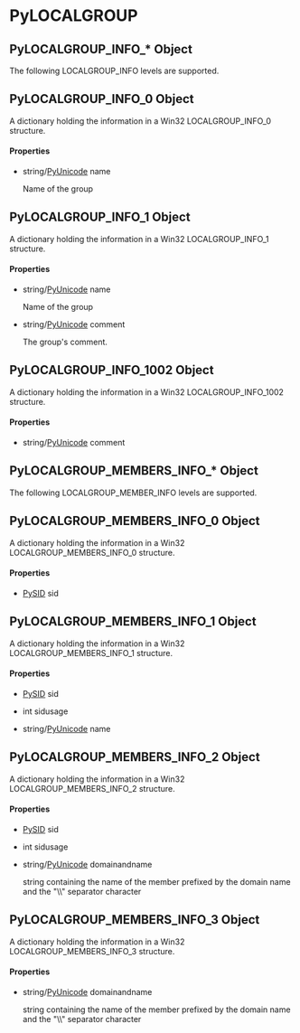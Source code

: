 # PyLOCALGROUP


## PyLOCALGROUP\_INFO\_\* Object

The following LOCALGROUP\_INFO levels are supported\.




## PyLOCALGROUP\_INFO\_0 Object

A dictionary holding the information in a Win32 LOCALGROUP\_INFO\_0 structure\.

#### Properties

  - string/[PyUnicode](PyUnicode.md) name

    Name of the group


## PyLOCALGROUP\_INFO\_1 Object

A dictionary holding the information in a Win32 LOCALGROUP\_INFO\_1 structure\.

#### Properties

  - string/[PyUnicode](PyUnicode.md) name

    Name of the group

  - string/[PyUnicode](PyUnicode.md) comment

    The group's comment\.


## PyLOCALGROUP\_INFO\_1002 Object

A dictionary holding the information in a Win32 LOCALGROUP\_INFO\_1002 structure\.

#### Properties

  - string/[PyUnicode](PyUnicode.md) comment

    


## PyLOCALGROUP\_MEMBERS\_INFO\_\* Object

The following LOCALGROUP\_MEMBER\_INFO levels are supported\.




## PyLOCALGROUP\_MEMBERS\_INFO\_0 Object

A dictionary holding the information in a Win32 LOCALGROUP\_MEMBERS\_INFO\_0 structure\.

#### Properties

  - [PySID](PySID.md) sid

    


## PyLOCALGROUP\_MEMBERS\_INFO\_1 Object

A dictionary holding the information in a Win32 LOCALGROUP\_MEMBERS\_INFO\_1 structure\.

#### Properties

  - [PySID](PySID.md) sid

    

  - int sidusage

    

  - string/[PyUnicode](PyUnicode.md) name

    


## PyLOCALGROUP\_MEMBERS\_INFO\_2 Object

A dictionary holding the information in a Win32 LOCALGROUP\_MEMBERS\_INFO\_2 structure\.

#### Properties

  - [PySID](PySID.md) sid

    

  - int sidusage

    

  - string/[PyUnicode](PyUnicode.md) domainandname

    string containing the name of the member prefixed by the domain name and the "\\\\" separator character


## PyLOCALGROUP\_MEMBERS\_INFO\_3 Object

A dictionary holding the information in a Win32 LOCALGROUP\_MEMBERS\_INFO\_3 structure\.

#### Properties

  - string/[PyUnicode](PyUnicode.md) domainandname

    string containing the name of the member prefixed by the domain name and the "\\\\" separator character